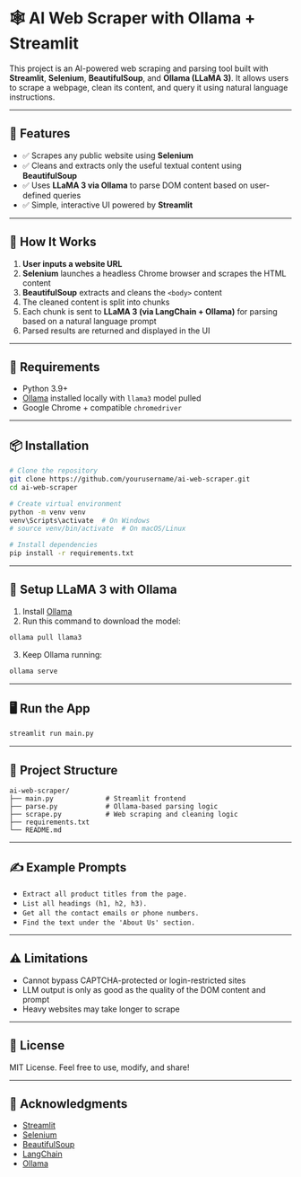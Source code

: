 # 🕸️ AI Web Scraper with Ollama + Streamlit

This project is an AI-powered web scraping and parsing tool built with **Streamlit**, **Selenium**, **BeautifulSoup**, and **Ollama (LLaMA 3)**. It allows users to scrape a webpage, clean its content, and query it using natural language instructions.

---

## 🚀 Features

* ✅ Scrapes any public website using **Selenium**
* ✅ Cleans and extracts only the useful textual content using **BeautifulSoup**
* ✅ Uses **LLaMA 3 via Ollama** to parse DOM content based on user-defined queries
* ✅ Simple, interactive UI powered by **Streamlit**

---

## 🧠 How It Works

1. **User inputs a website URL**
2. **Selenium** launches a headless Chrome browser and scrapes the HTML content
3. **BeautifulSoup** extracts and cleans the `<body>` content
4. The cleaned content is split into chunks
5. Each chunk is sent to **LLaMA 3 (via LangChain + Ollama)** for parsing based on a natural language prompt
6. Parsed results are returned and displayed in the UI

---

## 🧰 Requirements

* Python 3.9+
* [Ollama](https://ollama.com) installed locally with `llama3` model pulled
* Google Chrome + compatible `chromedriver`

---

## 📦 Installation

```bash
# Clone the repository
git clone https://github.com/yourusername/ai-web-scraper.git
cd ai-web-scraper

# Create virtual environment
python -m venv venv
venv\Scripts\activate  # On Windows
# source venv/bin/activate  # On macOS/Linux

# Install dependencies
pip install -r requirements.txt
```

---

## 🧠 Setup LLaMA 3 with Ollama

1. Install [Ollama](https://ollama.com)
2. Run this command to download the model:

```bash
ollama pull llama3
```

3. Keep Ollama running:

```bash
ollama serve
```

---

## 🖥️ Run the App

```bash
streamlit run main.py
```

---

## 📁 Project Structure

```
ai-web-scraper/
├── main.py             # Streamlit frontend
├── parse.py            # Ollama-based parsing logic
├── scrape.py           # Web scraping and cleaning logic
├── requirements.txt
└── README.md
```

---

## ✍️ Example Prompts

* `Extract all product titles from the page.`
* `List all headings (h1, h2, h3).`
* `Get all the contact emails or phone numbers.`
* `Find the text under the 'About Us' section.`

---

## ⚠️ Limitations

* Cannot bypass CAPTCHA-protected or login-restricted sites
* LLM output is only as good as the quality of the DOM content and prompt
* Heavy websites may take longer to scrape

---

## 📃 License

MIT License. Feel free to use, modify, and share!

---

## 🙌 Acknowledgments

* [Streamlit](https://streamlit.io)
* [Selenium](https://www.selenium.dev/)
* [BeautifulSoup](https://www.crummy.com/software/BeautifulSoup/)
* [LangChain](https://www.langchain.com/)
* [Ollama](https://ollama.com)
